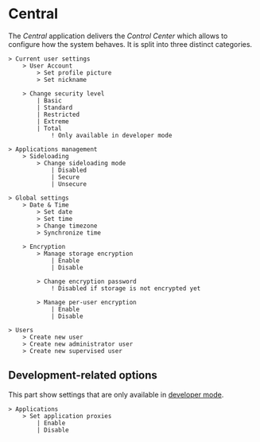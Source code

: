 # Central

The _Central_ application delivers the _Control Center_ which allows to configure how the system behaves. It is split into three distinct categories.

```
> Current user settings
    > User Account
        > Set profile picture
        > Set nickname

    > Change security level
        | Basic
        | Standard
        | Restricted
        | Extreme
        | Total
            ! Only available in developer mode

> Applications management
    > Sideloading
        > Change sideloading mode
            | Disabled
            | Secure
            | Unsecure

> Global settings
    > Date & Time
        > Set date
        > Set time
        > Change timezone
        > Synchronize time

    > Encryption
        > Manage storage encryption
            | Enable
            | Disable

        > Change encryption password
            ! Disabled if storage is not encrypted yet

        > Manage per-user encryption
            | Enable
            | Disable

> Users
    > Create new user
    > Create new administrator user
    > Create new supervised user
```

## Development-related options

This part show settings that are only available in [developer mode](../technical/dev-mode.md).

```
> Applications
    > Set application proxies
        | Enable
        | Disable
```
